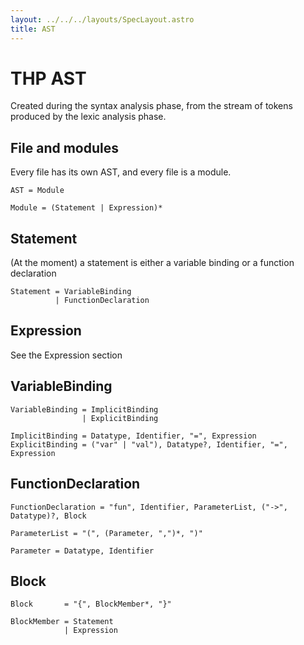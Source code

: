 ```yaml
---
layout: ../../../layouts/SpecLayout.astro
title: AST
---
```


# THP AST

Created during the syntax analysis phase, from the stream of
tokens produced by the lexic analysis phase.

## File and modules

Every file has its own AST, and every file is a module.

```ebnf
AST = Module

Module = (Statement | Expression)*
```

## Statement

(At the moment) a statement is either a variable binding or a function declaration

```ebnf
Statement = VariableBinding
          | FunctionDeclaration
```

## Expression

See the Expression section

## VariableBinding

```ebnf
VariableBinding = ImplicitBinding
                | ExplicitBinding

ImplicitBinding = Datatype, Identifier, "=", Expression
ExplicitBinding = ("var" | "val"), Datatype?, Identifier, "=", Expression
```

## FunctionDeclaration

```ebnf
FunctionDeclaration = "fun", Identifier, ParameterList, ("->", Datatype)?, Block

ParameterList = "(", (Parameter, ",")*, ")"

Parameter = Datatype, Identifier
```

## Block

```ebnf
Block       = "{", BlockMember*, "}"

BlockMember = Statement
            | Expression
```


